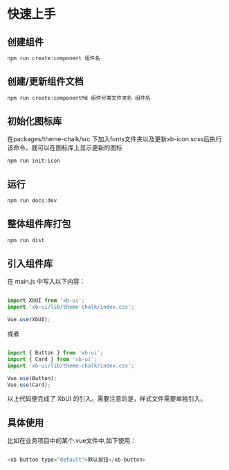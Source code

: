 # 快速上手

## 创建组件

```bash
npm run create:component 组件名
```

## 创建/更新组件文档

```bash
npm run create:componentMd 组件分类文件夹名 组件名
```

## 初始化图标库

在packages/theme-chalk/src 下加入fonts文件夹以及更新xb-icon.scss后执行该命令，就可以在图标库上显示更新的图标

```bash
npm run init:icon
```

## 运行

```bash
npm run docs:dev
```

## 整体组件库打包

```bash
npm run dist
```

## 引入组件库

在 main.js 中写入以下内容：

```js

import XbUI from 'xb-ui';
import 'xb-ui/lib/theme-chalk/index.css';

Vue.use(XbUI);

```

或者

```js

import { Button } from 'xb-ui';
import { Card } from 'xb-ui';
import 'xb-ui/lib/theme-chalk/index.css';

Vue.use(Button);
Vue.use(Card);

```

以上代码便完成了 XbUI 的引入。需要注意的是，样式文件需要单独引入。

## 具体使用

比如在业务项目中的某个.vue文件中,如下使用：

```js

<xb-button type="default">默认按钮</xb-button>

```
